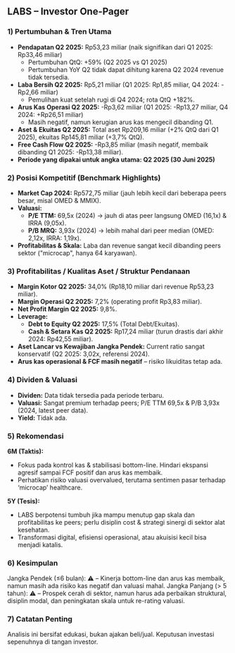 ## LABS – Investor One-Pager

### 1) Pertumbuhan & Tren Utama
- **Pendapatan Q2 2025:** Rp53,23 miliar (naik signifikan dari Q1 2025: Rp33,46 miliar)
    - Pertumbuhan QtQ: +59% (Q2 2025 vs Q1 2025)
    - Pertumbuhan YoY Q2 tidak dapat dihitung karena Q2 2024 revenue tidak tersedia.
- **Laba Bersih Q2 2025:** Rp5,21 miliar (Q1 2025: Rp1,85 miliar, Q4 2024: -Rp2,66 miliar)
    - Pemulihan kuat setelah rugi di Q4 2024; rota QtQ +182%.
- **Arus Kas Operasi Q2 2025:** -Rp3,62 miliar (Q1 2025: -Rp13,27 miliar, Q4 2024: +Rp26,51 miliar)
    - Masih negatif, namun kerugian arus kas mengecil dibanding Q1.
- **Aset & Ekuitas Q2 2025:** Total aset Rp209,16 miliar (+2% QtQ dari Q1 2025), ekuitas Rp145,81 miliar (+3,7% QtQ).
- **Free Cash Flow Q2 2025:** -Rp3,85 miliar (masih negatif, membaik dibanding Q1 2025: -Rp13,38 miliar).
- **Periode yang dipakai untuk angka utama: Q2 2025 (30 Juni 2025)**

### 2) Posisi Kompetitif (Benchmark Highlights)
- **Market Cap 2024:** Rp572,75 miliar (jauh lebih kecil dari beberapa peers besar, misal OMED & MMIX).
- **Valuasi:** 
    - **P/E TTM:** 69,5x (2024) → jauh di atas peer langsung OMED (16,1x) & IRRA (9,05x).
    - **P/B MRQ:** 3,93x (2024) → lebih mahal dari peer median (OMED: 2,12x, IRRA: 1,19x).
- **Profitabilitas & Skala:** Laba dan revenue sangat kecil dibanding peers sektor ("microcap", hanya 64 karyawan).

### 3) Profitabilitas / Kualitas Aset / Struktur Pendanaan
- **Margin Kotor Q2 2025:** 34,0% (Rp18,10 miliar dari revenue Rp53,23 miliar).
- **Margin Operasi Q2 2025:** 7,2% (operating profit Rp3,83 miliar).
- **Net Profit Margin Q2 2025:** 9,8%.
- **Leverage:** 
    - **Debt to Equity Q2 2025:** 17,5% (Total Debt/Ekuitas).
    - **Cash & Setara Kas Q2 2025:** Rp17,24 miliar (turun drastis dari akhir 2024: Rp42,55 miliar).
- **Aset Lancar vs Kewajiban Jangka Pendek:** Current ratio sangat konservatif (Q2 2025: 3,02x, referensi 2024).
- **Arus kas operasional & FCF masih negatif** – risiko likuiditas tetap ada.

### 4) Dividen & Valuasi
- **Dividen:** Data tidak tersedia pada periode terbaru.
- **Valuasi:** Sangat premium terhadap peers; P/E TTM 69,5x & P/B 3,93x (2024, latest peer data).
- **Yield:** Tidak ada.

### 5) Rekomendasi
**6M (Taktis):**
- Fokus pada kontrol kas & stabilisasi bottom-line. Hindari ekspansi agresif sampai FCF positif dan arus kas membaik.
- Perhatikan risiko valuasi overvalued, terutama sentimen pasar terhadap ‘microcap’ healthcare.

**5Y (Tesis):**
- LABS berpotensi tumbuh jika mampu menutup gap skala dan profitabilitas ke peers; perlu disiplin cost & strategi sinergi di sektor alat kesehatan.
- Transformasi digital, efisiensi operasional, atau akuisisi kecil bisa menjadi katalis.

### 6) Kesimpulan
Jangka Pendek (≤6 bulan): ⚠️ – Kinerja bottom-line dan arus kas membaik, namun masih ada risiko kas negatif dan valuasi mahal.
Jangka Panjang (> 5 tahun): ⚠️ – Prospek cerah di sektor, namun harus ada perbaikan struktural, disiplin modal, dan peningkatan skala untuk re-rating valuasi.

### 7) Catatan Penting
Analisis ini bersifat edukasi, bukan ajakan beli/jual. Keputusan investasi sepenuhnya di tangan investor.
